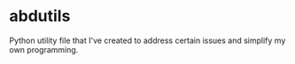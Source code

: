 # abdutils
Python utility file that I've created to address certain issues and simplify my own programming.
